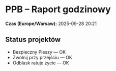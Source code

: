 # PPB – Raport godzinowy
**Czas (Europe/Warsaw):** 2025-09-28 20:21

## Status projektów
- Bezpieczny Pieszy — OK
- Zwolnij przy przejściu — OK
- Odblask ratuje życie — OK


